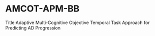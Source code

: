# AMCOT-APM-BB    
Title:Adaptive Multi-Cognitive Objective Temporal Task Approach for Predicting AD Progression  
